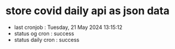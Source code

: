# store covid daily api as json data

- last cronjob : Tuesday, 21 May 2024 13:15:12
- status og cron : success
- status daily cron : success
      
      